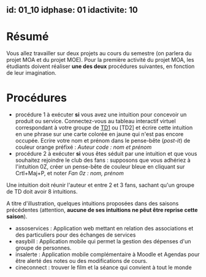 id: 01_10
idphase: 01
idactivite: 10
---

# Résumé
Vous allez travailler sur deux projets au cours du semestre (on parlera du projet MOA et du projet MOE). Pour la première activité du projet MOA, les étudiants doivent réaliser __une des deux__ procédures suivantes, en fonction de leur imagination.

# Procédures
 - procédure 1 à exécuter __si__ vous avez une intuition pour concevoir un produit ou service. Connectez-vous au tableau interactif virtuel correspondant à votre groupe de [TD1](https://jamboard.google.com/d/1qbsto9OZxA1dV77tNvDGOlF0A0WSjKs-HQEOUFuUzg8/viewer?f=0) ou [TD2] et écrire cette intuition en une phrase sur une carte colorée en jaune qui n'est pas encore occupée. Ecrire votre nom et prénom dans le pense-bête (_post-it_) de couleur orange préfixé : _Auteur code : nom et prénom_
 - procédure 2 à exécuter __si__ vous êtes séduit par une intuition et que vous souhaitez rejoindre le club des fans : supposons que vous adhériez à l'intuition 0Z, créer un pense-bête de couleur bleue en cliquant sur Crtl+Maj+P, et noter _Fan 0z : nom, prénom_
 
Une intuition doit réunir l'auteur et entre 2 et 3 fans, sachant qu'un groupe de TD doit avoir 8 intuitions.

A titre d'illustration, quelques intuitions proposées dans des saisons précédentes (attention, __aucune de ses intuitions ne pêut être reprise cette saison__).
 - assoservices : Application web mettant en relation des associations et des particuliers pour des échanges de services
 - easybill : Application mobile qui permet la gestion des dépenses d'un groupe de personnes.
 - insalerte : Application mobile complémentaire à Moodle et Agendas pour être alerté des notes ou des modifications de cours.
 - cineconnect : trouver le film et la séance qui convient à tout le monde
